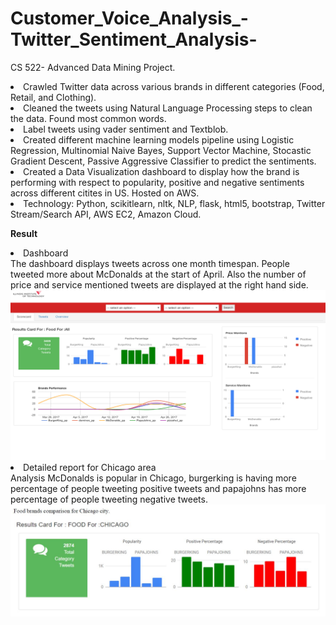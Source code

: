 # Customer_Voice_Analysis_-Twitter_Sentiment_Analysis-
CS 522- Advanced Data Mining Project.
<li>Crawled Twitter data across various brands in different categories (Food, Retail, and Clothing).
<li>Cleaned the tweets using Natural Language Processing steps to clean the data. Found most common words.
<li>Label tweets using vader sentiment and Textblob.
<li>Created different machine learning models pipeline using Logistic Regression, Multinomial Naive Bayes, Support Vector Machine, Stocastic
Gradient Descent, Passive Aggressive Classifier to predict the sentiments.
<li>Created a Data Visualization dashboard to display how the brand is performing with respect to popularity, positive and negative sentiments across different citites in US. Hosted on AWS.
<li> Technology:  Python, scikitlearn, nltk, NLP, flask, html5, bootstrap, Twitter Stream/Search API, AWS EC2, Amazon Cloud.
  
 <b>Result</b>
 <li>Dashboard <br>
  The dashboard displays tweets across one month timespan. People tweeted more about McDonalds at the start of April. Also the number of price and service mentioned tweets are displayed at the right hand side. 
  <img src="images/dashboard.png" />
<li> Detailed report for Chicago area<br>
 Analysis
McDonalds is popular in Chicago, burgerking is having more percentage of people tweeting positive tweets and papajohns has more percentage of people tweeting negative tweets.
  <img src="images/FOOD_Chicago.JPG" />
